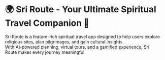 # 🌍 Sri Route - Your Ultimate Spiritual Travel Companion 🙏
Sri Route is a feature-rich spiritual travel app designed to help users explore religious sites, plan pilgrimages, and gain cultural insights.  
With AI-powered planning, virtual tours, and a gamified experience, Sri Route makes every journey meaningful.
